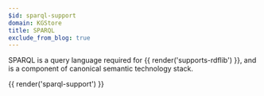 ```yaml
---
$id: sparql-support
domain: KGStore
title: SPARQL
exclude_from_blog: true
---
```


SPARQL is a query language required for {{ render('supports-rdflib') }}, and is a component of canonical semantic technology stack.

{{ render('sparql-support') }}

